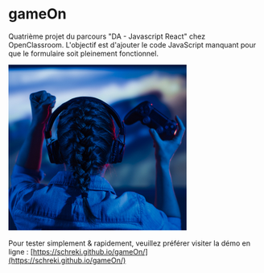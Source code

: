# gameOn

Quatrième projet du parcours "DA - Javascript React" chez OpenClassroom.
L'objectif est d'ajouter le code JavaScript manquant pour que le formulaire soit pleinement fonctionnel.

![screenshot du site](./bg_img.jpg)

Pour tester simplement & rapidement, veuillez préférer visiter la démo en ligne : [https://schreki.github.io/gameOn/](https://schreki.github.io/gameOn/)
